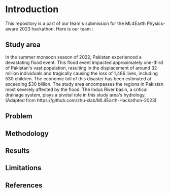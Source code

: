 # Introduction
This repository is a part of our team's submission for the ML4Earth Physics-aware 2023 hackathon. Here is our team :

<h2>Study area</h2>
In the summer monsoon season of 2022, Pakistan experienced a devastating flood event. This flood event impacted approximately one-third of Pakistan's vast population, resulting in the displacement of around 32 million individuals and tragically causing the loss of 1,486 lives, including 530 children. The economic toll of this disaster has been estimated at exceeding $30 billion. The study area encompasses the regions in Pakistan most severely affected by the flood. The Indus River basin, a critical drainage system, plays a pivotal role in this study area's hydrology. (Adapted from https://github.com/zhu-xlab/ML4Earth-Hackathon-2023)

<h2>Problem</h2>

<h2>Methodology</h2>

<h2>Results</h2>

<h2>Limitations</h2>

<h2>References</h2>
